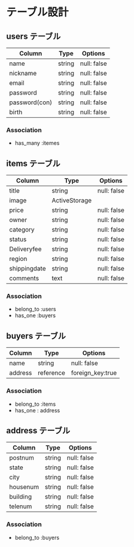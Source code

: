 # テーブル設計

## users テーブル

| Column       | Type   | Options     |
| --------     | ------ | ----------- |
| name         | string | null: false |
| nickname     | string | null: false |
| email        | string | null: false |
| password     | string | null: false |
| password(con)| string | null: false |
| birth        | string | null: false |

### Association
- has_many :itemes

## items テーブル
| Column    | Type   | Options     |
| --------- | ------ | ----------- |
| title     | string | null: false |
| image     | ActiveStorage  |
| price     | string | null: false |
| owner     | string | null: false |
| category  | string | null: false |
| status    | string | null: false |
| Deliveryfee| string | null: false |
| region    | string | null: false |
|shippingdate| string | null: false |
| comments  | text   | null: false |

### Association
- belong_to :users
- has_one :buyers


## buyers テーブル
| Column | Type       | Options                        |
| ------ | ---------- | ------------------------------ |
| name   | string     | null: false|
| address| reference  | foreign_key:true |


### Association
- belong_to :items
- has_one : address

## address テーブル
| Column | Type       | Options                        |
| ------ | ---------- | ------------------------------ |
| postnum| string     | null: false|
| state  | string     | null: false|
| city   | string     | null: false|
|housenum| string     | null: false|
|building| string     | null: false|
|telenum | string     | null: false|

### Association
- belong_to :buyers